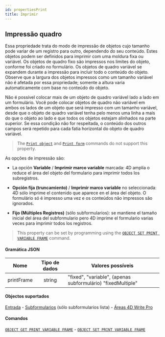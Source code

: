 ```yaml
---
id: propertiesPrint
title: Imprimir
---
```


## Impressão quadro

Essa propriedade trata do modo de impressão de objetos cujo tamanho pode variar de um registro para outro, dependendo do seu conteúdo. Estes objetos podem ser definidos para imprimir com uma moldura fixa ou variável. Os objetos de quadro fixo são impressos nos limites do objeto, conforme foi criado no formulário. Os objetos de quadro variável se expandem durante a impressão para incluir todo o conteúdo do objeto. Observe que a largura dos objetos impressos como um tamanho variável não é afetada por essa propriedade; somente a altura varia automaticamente com base no conteúdo do objeto.

Não é possível colocar mais de um objeto de quadro variável lado a lado em um formulário. Você pode colocar objetos de quadro não variável em ambos os lados de um objeto que será impresso com um tamanho variável, desde que o objeto de quadro variável tenha pelo menos uma linha a mais do que o objeto ao lado e que todos os objetos estejam alinhados na parte superior. Se essa condição não for respeitada, o conteúdo dos outros campos será repetido para cada fatia horizontal do objeto de quadro variável.

> The [`Print object`](../commands-legacy/print-object.md) and [`Print form`](../commands/print-form.md) commands do not support this property.

As opções de impressão são:

- La opción **Variable** / **Imprimir marco variable** marcada: 4D amplía o reduce el área del objeto del formulario para imprimir todos los subregistros.

- **Opción fija (truncamiento)** / **Imprimir marco variable** no seleccionada: 4D sólo imprime el contenido que aparece en el área del objeto. O formulário só é impresso uma vez e os conteúdos não impressos são ignorados.

- **Fijo (Múltiples Registros)** (sólo subformularios): se mantiene el tamaño inicial del área del subformulario pero 4D imprime el formulario varias veces para imprimir todos los registros.

> This property can be set by programming using the [`OBJECT SET PRINT VARIABLE FRAME`](../commands-legacy/object-set-print-variable-frame.md) command.

#### Gramática JSON

|    Nome    | Tipo de dados | Valores possíveis                                                              |
| :--------: | :-----------: | ------------------------------------------------------------------------------ |
| printFrame |     string    | "fixed", "variable", (apenas subformulário) "fixedMultiple" |

#### Objectos suportados

[Entrada](input_overview.md) - [Subformularios](subform_overview.md) (sólo subformularios lista) - [Áreas 4D Write Pro](writeProArea_overview.md)

#### Comandos

[`OBJECT GET PRINT VARIABLE FRAME`](../commands-legacy/object-get-print-variable-frame.md) - [`OBJECT SET PRINT VARIABLE FRAME`](../commands-legacy/object-set-print-variable-frame.md)
